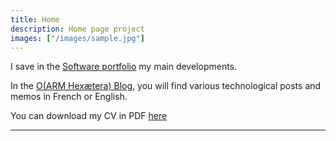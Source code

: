 ```yaml
---
title: Home
description: Home page project
images: ["/images/sample.jpg"]
---
```


I save in the [Software portfolio](/portfolio "Software portfolio") my main developments. 

In the [O(ARM Hexætera) Blog](/post "O(ARM Hexætera) Blog"), you will find various technological posts and memos in French or English.
 

You can download my CV in PDF [here](sebastien_campion_resume.pdf)


------------------------------------------------------------------------------------------------------------------------




<!---
 #[Get to know me better](/about "Get to know me better")
-->
